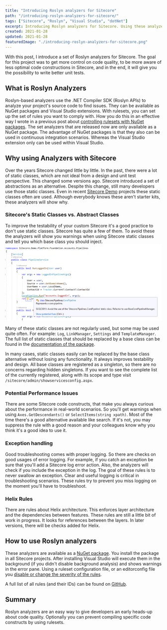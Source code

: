 ```yaml
---
title: "Introducing Roslyn analyzers for Sitecore"
path: "/introducing-roslyn-analyzers-for-sitecore/"
tags: ["Sitecore", "Roslyn", "Visual Studio", "dotNet"]
excerpt: Introducing Roslyn analyzers for Sitecore. Using these analyzers will help you to analyze your project's source to find common issues.
created: 2021-01-28
updated: 2021-01-28
featuredImage: "./introducing-roslyn-analyzers-for-sitecore.png"
---
```


With this post, I introduce a set of Roslyn analyzers for Sitecore. The goal for this project was to get more control on code quality, to be more aware of less optimal code constructions in Sitecore, and in the end, it will give you the possibility to write better unit tests.

## What is Roslyn Analyzers

Roslyn-based analyzers use the .NET Compiler SDK (Roslyn APIs) to analyze your project's source code to find issues. They can be available as NuGet packages and Visual Studio extensions. With rulesets, you can set up the set of rules you want to comply with. How you do this in an effective way I wrote in a previous post about [controlling rulesets with NuGet packages](/using-nuget-to-control-fxcop-rulesets). The set analyzers that are released now are only available as a NuGet package. The advantage of NuGet packages is that they also can be used in continuous integration scenarios. Whereas the Visual Studio extension only can be used within Visual Studio.

## Why using Analyzers with Sitecore

Over the years Sitecore changed little by little. In the past, there were a lot of static classes, which are not ideal from a design and unit test perspective. This changed some versions ago. Sitecore introduced a set of abstractions as an alternative. Despite this change, still many developers use those static classes. Even in recent [Sitecore Demo](https://github.com/Sitecore/Sitecore.Demo.Platform) projects these static classes often are used. Although everybody knows these aren't starter kits, these analyzers will show why.

### Sitecore's Static Classes vs. Abstract Classes

To improve the testability of your custom Sitecore it's a good practice to don't use static classes. Sitecore has quite a few of them. To avoid these the analyzers will show you warnings when using Sitecore static classes and tell you which base class you should inject. ![Sitecore Roslyn analyzer](./sitecore-analyzer.png)

Many of these static classes are not regularly used, but some may be used quite often. For example: `Log`, `LinkManager`, `Settings` and `TemplateManager`. The full list of static classes that should be replaced by a base class can be found in the [documentation of the package](https://github.com/TheRoks/Sitecore.Analyzers/blob/main/src/TheRoks.Sitecore.Analyzers/AnalyzerReleases.Shipped.md).

In many cases, static classes easily can be replaced by the base class alternative without losing any functionality. It always improves testability and design. All base classes are registered as a singleton, so there are no concerns regarding hidden singletons. If you want to see the complete list of the currently registered, along with its scope and type visit `/sitecore/admin/showservicesconfig.aspx`.

### Potential Performance Issues

There are some Sitecore code constructs, that make you always curious about the performance in real-world scenarios. So you'll get warnings when using `Axes.GetDescendants()` or `SelectItems(string xpath)`. Most of the time there's a good alternative available like search. If it's not, you may suppress the rule with a good reason and your colleagues know why you think it's a good idea to use it.

### Exception handling

Good troubleshooting comes with proper logging. So there are checks on good usages of error logging. For example, if you catch an exception be sure that you'll add a Sitecore log error action. Also, the analyzers will check if you include the exception in the log. The goal of these rules is to never swallow an exception. Clear and useful logging is critical in troubleshooting scenarios. These rules try to prevent you miss logging on the moment you'll have to troubleshoot.

### Helix Rules

There are rules about Helix architecture. This enforces layer architecture and the dependencies between features. These rules are still a little bit of work in progress. It looks for references between the layers. In later versions, there will be checks added for Helix.

## How to use Roslyn analyzers

These analyzers are available as a [NuGet package](https://www.nuget.org/packages/TheRoks.Sitecore.Analyzers/). You install the package in all Sitecore projects. After installing Visual Studio will execute them in the background (if you didn't disable background analysis) and shows warnings in the error pane. Using a ruleset configuration file, or an editorconfig file you [disable or change the severity of the rules](https://docs.microsoft.com/en-us/visualstudio/code-quality/use-roslyn-analyzers?view=vs-2019).

A full list of all rules (and their IDs) can be found on [GitHub](https://github.com/TheRoks/Sitecore.Analyzers/blob/main/src/TheRoks.Sitecore.Analyzers/AnalyzerReleases.Shipped.md).

## Summary

Roslyn analyzers are an easy way to give developers an early heads-up about code quality. Optionally you can prevent compiling specific code constructs by using rulesets.
